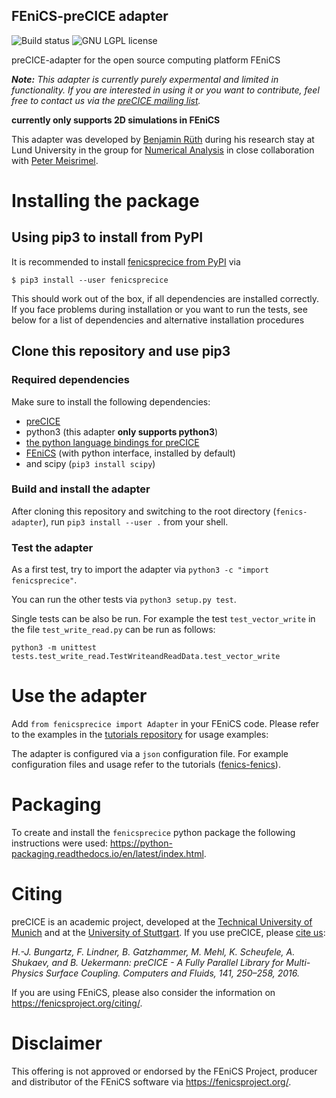 FEniCS-preCICE adapter
----------------------

<a style="text-decoration: none" href="https://travis-ci.com/precice/fenics-adapter" target="_blank">
    <img src="https://travis-ci.com/precice/fenics-adapter.svg?branch=master" alt="Build status">
</a>
<a style="text-decoration: none" href="https://github.com/precice/fenics-adapter/blob/master/LICENSE" target="_blank">
    <img src="https://img.shields.io/github/license/precice/fenics-adapter.svg" alt="GNU LGPL license">
</a>

preCICE-adapter for the open source computing platform FEniCS

_**Note:** This adapter is currently purely expermental and limited in functionality. If you are interested in using it or you want to contribute, feel free to contact us via the [preCICE mailing list](https://mailman.informatik.uni-stuttgart.de/mailman/listinfo/precice)._

**currently only supports 2D simulations in FEniCS**

This adapter was developed by [Benjamin Rüth](https://www5.in.tum.de/wiki/index.php/Benjamin_R%C3%BCth,_M.Sc._(hons)) during his research stay at Lund University in the group for [Numerical Analysis](http://www.maths.lu.se/english/research/research-divisions/numerical-analysis/) in close collaboration with [Peter Meisrimel](https://www.lunduniversity.lu.se/lucat/user/09d80f0367a060bcf2a22d7c22e5e504).

# Installing the package

## Using pip3 to install from PyPI

It is recommended to install [fenicsprecice from PyPI](https://pypi.org/project/fenicsprecice/) via
```
$ pip3 install --user fenicsprecice
```
This should work out of the box, if all dependencies are installed correctly. If you face problems during installation or you want to run the tests, see below for a list of dependencies and alternative installation procedures

## Clone this repository and use pip3

### Required dependencies

Make sure to install the following dependencies:

* [preCICE](https://github.com/precice/precice/wiki)
* python3 (this adapter **only supports python3**)
* [the python language bindings for preCICE](https://github.com/precice/python-bindings)
* [FEniCS](https://fenicsproject.org/) (with python interface, installed by default)
* and scipy (`pip3 install scipy`)

### Build and install the adapter

After cloning this repository and switching to the root directory (`fenics-adapter`), run ``pip3 install --user .`` from your shell.

### Test the adapter

As a first test, try to import the adapter via `python3 -c "import fenicsprecice"`.

You can run the other tests via `python3 setup.py test`.

Single tests can be also be run. For example the test `test_vector_write` in the file `test_write_read.py` can be run as follows:
```
python3 -m unittest tests.test_write_read.TestWriteandReadData.test_vector_write
```

# Use the adapter

Add ``from fenicsprecice import Adapter`` in your FEniCS code. Please refer to the examples in the [tutorials repository](https://github.com/precice/tutorials) for usage examples:

The adapter is configured via a `json` configuration file. For example configuration files and usage refer to the tutorials ([fenics-fenics](https://github.com/precice/tutorials/tree/master/HT/partitioned-heat/fenics-fenics)).

# Packaging

To create and install the `fenicsprecice` python package the following instructions were used: https://python-packaging.readthedocs.io/en/latest/index.html.

# Citing

preCICE is an academic project, developed at the [Technical University of Munich](https://www5.in.tum.de/) and at the [University of Stuttgart](https://www.ipvs.uni-stuttgart.de/). If you use preCICE, please [cite us](https://www.precice.org/publications/):

*H.-J. Bungartz, F. Lindner, B. Gatzhammer, M. Mehl, K. Scheufele, A. Shukaev, and B. Uekermann: preCICE - A Fully Parallel Library for Multi-Physics Surface Coupling. Computers and Fluids, 141, 250–258, 2016.*

If you are using FEniCS, please also consider the information on https://fenicsproject.org/citing/.

# Disclaimer

This offering is not approved or endorsed by the FEniCS Project, producer and distributor of the FEniCS software via https://fenicsproject.org/.
